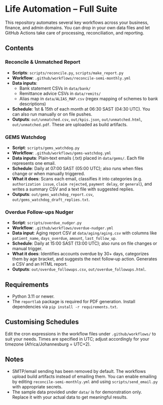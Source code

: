 # Life Automation – Full Suite

This repository automates several key workflows across your business, finance, and admin domains. You can drop in your own data files and let GitHub Actions take care of processing, reconciliation, and reporting.

## Contents

### Reconcile & Unmatched Report

- **Scripts**: `scripts/reconcile.py`, `scripts/make_report.py`
- **Workflow**: `.github/workflows/reconcile-semi-monthly.yml`
- **Data inputs**:
  - Bank statement CSVs in `data/bank/`
  - Remittance advice CSVs in `data/remits/`
  - Alias map in `data/ALIAS_MAP.csv` (regex mapping of schemes to bank descriptions)
- **Schedule**: 1st & 15th of each month at 06:30 SAST (04:30 UTC). You can also run manually or on file pushes.
- **Outputs**: `out/unmatched.csv`, `out/kpis.json`, `out/unmatched.html`, `out/unmatched.pdf`. These are uploaded as build artifacts.

### GEMS Watchdog

- **Script**: `scripts/gems_watchdog.py`
- **Workflow**: `.github/workflows/gems-watchdog.yml`
- **Data inputs**: Plain‑text emails (.txt) placed in `data/gems/`. Each file represents one email.
- **Schedule**: Daily at 07:00 SAST (05:00 UTC); also runs when files change or when manually triggered.
- **What it does**: Scans each email, classifies it into categories (e.g. `authorization issue`, `claim rejected`, `payment delay`, or `general`), and writes a summary CSV and a text file with suggested replies.
- **Outputs**: `out/gems_watchdog_report.csv`, `out/gems_watchdog_draft_replies.txt`.

### Overdue Follow‑ups Nudger

- **Script**: `scripts/overdue_nudger.py`
- **Workflow**: `.github/workflows/overdue-nudger.yml`
- **Data input**: Aging report CSV at `data/aging/aging.csv` with columns like `patient_name`, `days_overdue`, `amount`, `last_follow_up`.
- **Schedule**: Daily at 15:00 SAST (13:00 UTC); also runs on file changes or manual trigger.
- **What it does**: Identifies accounts overdue by 30+ days, categorizes them by age bracket, and suggests the next follow‑up action. Generates a CSV and an HTML report.
- **Outputs**: `out/overdue_followups.csv`, `out/overdue_followups.html`.

## Requirements

- Python 3.11 or newer.
- The `reportlab` package is required for PDF generation. Install dependencies via `pip install -r requirements.txt`.

## Customising Schedules

Edit the cron expressions in the workflow files under `.github/workflows/` to suit your needs. Times are specified in UTC; adjust accordingly for your timezone (Africa/Johannesburg = UTC+2).

## Notes

- SMTP/email sending has been removed by default. The workflows upload build artifacts instead of emailing them. You can enable emailing by editing `reconcile-semi-monthly.yml` and using `scripts/send_email.py` with appropriate secrets.
- The sample data provided under `data/` is for demonstration only. Replace it with your actual data to get meaningful results.
